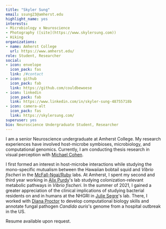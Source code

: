 ```yaml
---
title: "Skyler Sung"
email: ssung23@amherst.edu
highlight_name: yes
interests:
- Microbiology x Neuroscience 
- Photography ([site](https://www.skylersung.com))
- Hiking
organizations:
- name: Amherst College
  url: https://www.amherst.edu/
role: Student, Researcher
social:
- icon: envelope
  icon_pack: fas
  link: /#contact
- icon: github
  icon_pack: fab
  link: https://github.com/couldbewoese
- icon: linkedin
  icon_pack: fab
  link: https://www.linkedin.com/in/skyler-sung-48755718b
- icon: camera-alt
  icon_pack: fas
  link: https://skylersung.com/
superuser: yes
bio: Neuroscience Undergraduate Student, Researcher
---
```


I am a senior Neuroscience undergraduate at Amherst College. My research experiences have involved host-microbe symbioses, microbiology, and computational genomics. Currently, I am conducting thesis research in visual perception with [Michael Cohen](http://www.michaelacohen.net/research-interests.html).

I first formed an interest in host-microbe interactions while studying the mono-specific mutualism between the Hawaiian bobtail squid and *Vibrio fischeri* in the [McFall-Ngai/Ruby](https://www.glowingsquid.org/index.php) labs. At Amherst, I spent my second and third year working in [Alix Purdy](http://www.apurdylab.org/)'s lab studying colonization-relevant metabolic pathways in *Vibrio fischeri*. 
In the summer of 2021, I gained a greater appreciation of the clinical implications of studying bacterial residents on and in humans at the NHGRI in [Julie Segre](https://www.genome.gov/staff/Julie-Segre-PhD)'s lab. There, I worked with [Diana Proctor](https://dmap02.github.io/personal-website/index.html) to develop computational biology skills and annotate fungal pathogen *Candida auris*'s genome from a hospital outbreak in the US. 


Resume available upon request. 
